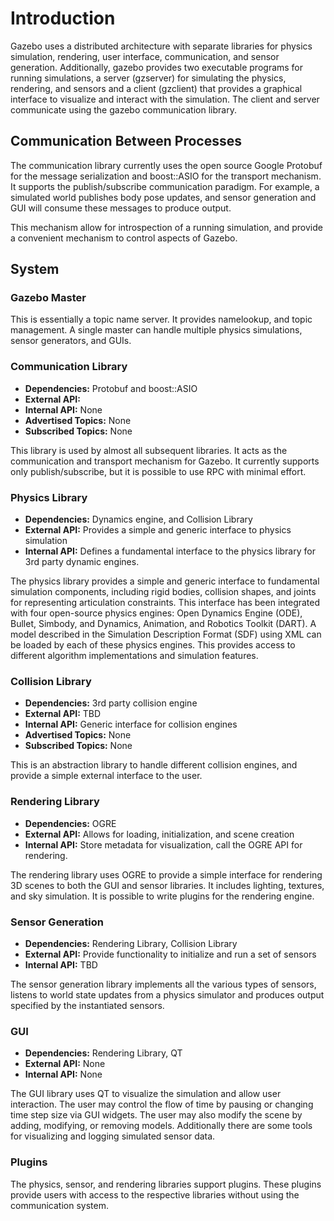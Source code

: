 # Introduction

Gazebo uses a distributed architecture
with separate libraries for physics simulation,
rendering, user interface, communication, and sensor generation.
Additionally, gazebo provides two executable programs for running simulations,
a server (gzserver) for simulating the physics, rendering, and sensors
and a client (gzclient) that provides a graphical interface to
visualize and interact with the simulation.
The client and server communicate using the gazebo communication library.

## Communication Between Processes

The communication library currently uses the open source
Google Protobuf for the message serialization
and boost::ASIO for the transport mechanism.
It supports the publish/subscribe communication paradigm.
For example, a simulated world publishes body pose updates,
and sensor generation and GUI will consume these messages to produce output.

This mechanism allow for introspection of a running simulation,
and provide a convenient mechanism to control aspects
of Gazebo.

## System 

### Gazebo Master

This is essentially a topic name server.
It provides namelookup, and topic management.
A single master can handle multiple physics simulations,
sensor generators, and GUIs.

### Communication Library

 * **Dependencies:** Protobuf and boost::ASIO
 * **External API:**
 * **Internal API:** None
 * **Advertised Topics:** None
 * **Subscribed Topics:** None
 
 This library is used by almost all subsequent libraries.
 It acts as the communication and transport mechanism for Gazebo.
 It currently supports only publish/subscribe,
 but it is possible to use RPC with minimal effort.
 
### Physics Library
 * **Dependencies:** Dynamics engine, and Collision Library
 * **External API:** Provides a simple and generic interface to physics simulation
 * **Internal API:** Defines a fundamental interface to the physics library for 3rd party dynamic engines.
 
 The physics library provides a simple and generic interface to
 fundamental simulation components, including rigid bodies,
 collision shapes, and joints for representing articulation
 constraints.
 This interface has been integrated with four open-source
 physics engines: Open Dynamics Engine (ODE), Bullet,
 Simbody, and Dynamics, Animation, and Robotics Toolkit (DART).
 A model described in the Simulation Description Format (SDF)
 using XML can be loaded by each of these physics engines.
 This provides access to different algorithm implementations
 and simulation features.

### Collision Library

 * **Dependencies:** 3rd party collision engine
 * **External API:** TBD
 * **Internal API:** Generic interface for collision engines
 * **Advertised Topics:** None
 * **Subscribed Topics:** None

 This is an abstraction library to handle different collision engines,
 and provide a simple external interface to the user.

### Rendering Library

 * **Dependencies:** OGRE
 * **External API:** Allows for loading, initialization, and scene creation
 * **Internal API:** Store metadata for visualization, call the OGRE API for rendering.

 The rendering library uses OGRE to provide a simple interface
 for rendering 3D scenes to both the GUI and sensor libraries.
 It includes lighting, textures, and sky simulation.
 It is possible to write plugins for the rendering engine.

### Sensor Generation

 * **Dependencies:** Rendering Library, Collision Library
 * **External API:** Provide functionality to initialize and run a set of sensors
 * **Internal API:** TBD
 
 The sensor generation library implements all the various types of sensors,
 listens to world state updates from a physics simulator and
 produces output specified by the instantiated sensors.
 
### GUI

 * **Dependencies:** Rendering Library, QT
 * **External API:** None
 * **Internal API:** None

 The GUI library uses QT to visualize the simulation and allow user interaction.
 The user may control the flow of time by pausing or changing time step size
 via GUI widgets.
 The user may also modify the scene by adding, modifying, or removing models.
 Additionally there are some tools for visualizing and
 logging simulated sensor data.

### Plugins
 The physics, sensor, and rendering libraries support plugins.
 These plugins provide users with access to the respective libraries
 without using the communication system.
 
